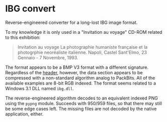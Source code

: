 # IBG convert

Reverse-engineered converter for a long-lost IBG image format. 

To my knowledge it is only used in a "Invitation au voyage" CD-ROM
related to this exhibition:

> Invitation au voyage La photographie humaniste française et la
> photogrphie neoréaliste italienne. Napoli, Castel Sant'Elmo, 23
> Gennaio - 7 Novembre, 1993.

The format appears to be a BMP V3 format with a different signature. 
Regardless of the [header](https://docs.microsoft.com/it-it/windows/win32/api/wingdi/ns-wingdi-bitmapinfo),
however, the data section appears to be
compressed with a non-standard algorithm analog to PackBits.
All of the available examples are 8-bit RGB indexed.
The format seems related to a Windows 3.1 DLL named `ibg.dll`. 

The reverse-engineered algorithm decodes to an equivalent indexed PNG
using the `pypng` module. Succeeds with 950/959 files, so that there
may still be some edge cases left. The missing files are not decoded
by the native application, either.

